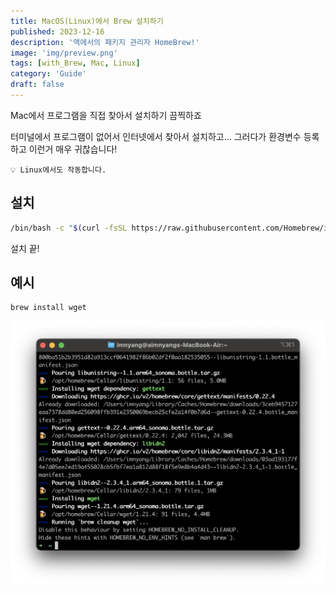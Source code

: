 ```yaml
---
title: MacOS(Linux)에서 Brew 설치하기
published: 2023-12-16
description: '맥에서의 패키지 관리자 HomeBrew!'
image: 'img/preview.png'
tags: [with_Brew, Mac, Linux]
category: 'Guide'
draft: false 
---
```


Mac에서 프로그램을 직접 찾아서 설치하기 끔찍하죠

터미널에서 프로그램이 없어서 인터넷에서 찾아서 설치하고... 그러다가 환경변수 등록하고 이런거 매우 귀찮습니다!

    💡 Linux에서도 작동합니다.

## 설치

```zsh
/bin/bash -c "$(curl -fsSL https://raw.githubusercontent.com/Homebrew/install/HEAD/install.sh)"
```

설치 끝!

## 예시

```zsh
brew install wget
```

![install brew uwu](<./img/1.png>)
